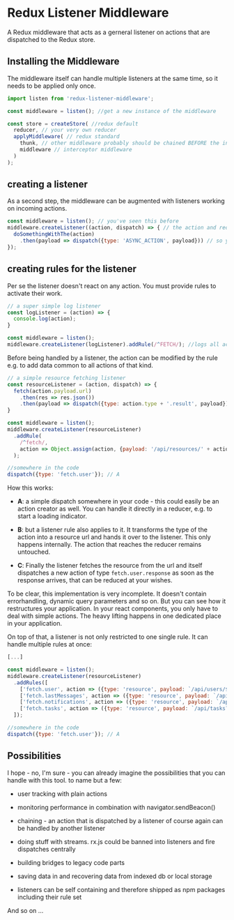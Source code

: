 # Redux Listener Middleware

A Redux middleware that acts as a gerneral listener on actions
that are dispatched to the Redux store.

## Installing the Middleware

The middleware itself can handle multiple listeners at the same time,
so it needs to be applied only once. 

```js
import listen from 'redux-listener-middleware';

const middleware = listen(); //get a new instance of the middleware

const store = createStore( //redux default
  reducer, // your very own reducer
  applyMiddleware( // redux standard
    thunk, // other middleware probably should be chained BEFORE the interceptor
    middleware // interceptor middleware
  )
);
```

## creating a listener

As a second step, the middleware can be augmented with listeners working
on incoming actions.

```js
const middleware = listen(); // you've seen this before
middleware.createListener((action, dispatch) => { // the action and redux's dispatch are handed over
  doSomethingWithThe(action)
    .then(payload => dispatch({type: 'ASYNC_ACTION', payload})) // so yo can dispatch other actions anytime later on
});
```

## creating rules for the listener

Per se the listener doesn't react on any action. You must provide rules to
activate their work.

```js
// a super simple log listener
const logListener = (action) => {
  console.log(action);
}

const middleware = listen();
middleware.createListener(logListener).addRule(/^FETCH/); //logs all actions that start with "FETCH"
```

Before being handled by a listener, the action can be modified by the rule
e.g. to add data common to all actions of that kind.

```js
// a simple resource fetching listener
const resourceListener = (action, dispatch) => {
  fetch(action.payload.url)
    .then(res => res.json())
    .then(payload => dispatch({type: action.type + '.result', payload})); // C
}

const middleware = listen();
middleware.createListener(resourceListener)
  .addRule(
    /^fetch/,
    action => Object.assign(action, {payload: '/api/resources/' + action.type.split('.')[1]}) // B
  );

//somewhere in the code
dispatch({type: 'fetch.user'}); // A
```

How this works:

- **A**: a simple dispatch somewhere in your code - this could easily be
  an action creator as well. You can handle it directly in a reducer, e.g.
  to start a loading indicator.

- **B**: but a listener rule also applies to it. It transforms the type
  of the action into a resource url and hands it over to the listener.
  This only happens internally. The action that reaches the reducer remains
  untouched.

- **C**: Finally the listener fetches the resource from the url and
  itself dispatches a new action of type `fetch.user.response` as soon
  as the response arrives, that can be reduced at your wishes.

To be clear, this implementation is very incomplete. It doesn't contain
errorhandling, dynamic query parameters and so on. But you can see how it
restructures your application. In your react components, you only have to
deal with simple actions. The heavy lifting happens in one dedicated place
in your application.

On top of that, a listener is not only restricted to one single rule. It
can handle multiple rules at once:

```js
[...]

const middleware = listen();
middleware.createListener(resourceListener)
  .addRules([
    ['fetch.user', action => ({type: 'resource', payload: `/api/users/${action.payload.id}`})],
    ['fetch.lastMessages', action => ({type: 'resource', payload: `/api/users/${action.payload.userId}/messages/last`})],
    ['fetch.notifications', action => ({type: 'resource', payload: `/api/users/${action.payload.userId}/notifications`})],
    ['fetch.tasks', action => ({type: 'resource', payload: `/api/tasks?assignee=${action.payload.userName}`})],
  ]);

//somewhere in the code
dispatch({type: 'fetch.user'}); // A
```

## Possibilities

I hope - no, I'm sure - you can already imagine the possibilities that you
can handle with this tool. to name but a few:

- user tracking with plain actions

- monitoring performance in combination with navigator.sendBeacon()

- chaining - an action that is dispatched by a listener of course again
  can be handled by another listener

- doing stuff with streams. rx.js could be banned into listeners and fire
  dispatches centrally

- building bridges to legacy code parts

- saving data in and recovering data from indexed db or local storage

- listeners can be self containing and therefore shipped as npm packages
  including their rule set

And so on ...